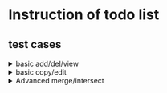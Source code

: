 # Instruction of todo list

## test cases

<details>
<summary>basic add/del/view</summary>

```
build_li First
add First task1 test 0
add First task2 test 1
add First task3 test 0
prall First
swId First 2 3
add First new nothing 0
prall First
chg First 4 comp 1
sort First name
prall First
sort First cate
prall First
sort First comp 1
prall First
sort First name 0
prall First
filter First test
prall First-test
rm First-test cate test
rm First name new
rm First id 4
prall First
prall First-test
rm First list
add First task again 1
add First-test task again 1
prall First-test
```
</details>

<details>
<summary>basic copy/edit</summary>

```
build_li a
add a new task 1
cpy a b
prall b
chg b 1 name newname
chg b 1 cate newtask
chg b 1 comp 0
chgli b newb
prall newb
rm a list
```
</details>

<details>
<summary>Advanced merge/intersect</summary>

```
build_li a
add a task1 norm 1 task1 norm 0 task2 emer 1
add a
cpy a b
add b task no 0
merge a b merged
inter a b intersect
prall a
prall b
prall merged
prall intersect
rm a list
rm b list
prall merged intersect
```
</details>